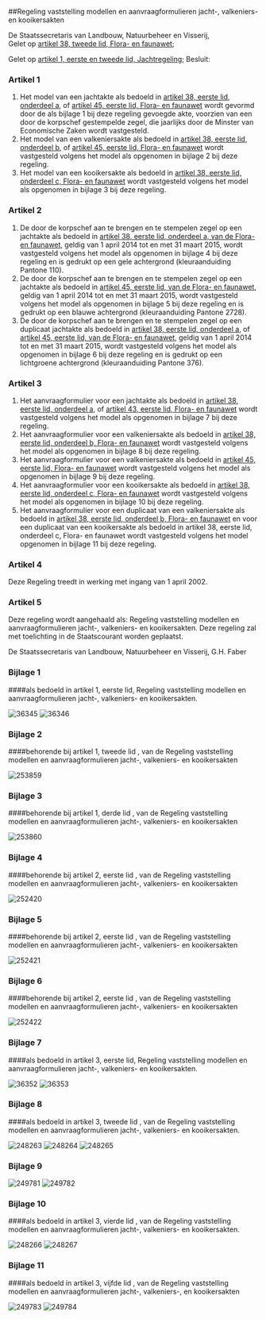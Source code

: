 <meta http-equiv='Content-Type' content='text/html; charset=utf-8' />

##Regeling vaststelling modellen en aanvraagformulieren jacht-, valkeniers- en kooikersakten

De Staatssecretaris van Landbouw, Natuurbeheer en Visserij,  
Gelet op [artikel 38, tweede lid, Flora- en faunawet](../../../../../../../../../../wet/flora-/en/faunawet/BWBR0009640/README.md);

Gelet op [artikel 1, eerste en tweede lid, Jachtregeling](../../../../../../../../../../ministeriele-regeling/jachtregeling/BWBR0013181/README.md);
Besluit:     

### Artikel  1  

1.  Het model van een jachtakte als bedoeld in [artikel 38, eerste lid, onderdeel a](../../../../../../../../../../wet/flora-/en/faunawet/BWBR0009640/README.md), of [artikel 45, eerste lid, Flora- en faunawet](../../../../../../../../../../wet/flora-/en/faunawet/BWBR0009640/README.md) wordt gevormd door de als bijlage 1 bij deze regeling gevoegde akte, voorzien van een door de korpschef gestempelde zegel, die jaarlijks door de Minster van Economische Zaken wordt vastgesteld.   
2.  Het model van een valkeniersakte als bedoeld in [artikel 38, eerste lid, onderdeel b](../../../../../../../../../../wet/flora-/en/faunawet/BWBR0009640/README.md), of [artikel 45, eerste lid, Flora- en faunawet](../../../../../../../../../../wet/flora-/en/faunawet/BWBR0009640/README.md) wordt vastgesteld volgens het model als opgenomen in bijlage 2 bij deze regeling.   
3.  Het model van een kooikersakte als bedoeld in [artikel 38, eerste lid, onderdeel c, Flora- en faunawet](../../../../../../../../../../wet/flora-/en/faunawet/BWBR0009640/README.md) wordt vastgesteld volgens het model als opgenomen in bijlage 3 bij deze regeling.   

### Artikel  2  

1.  De door de korpschef aan te brengen en te stempelen zegel op een jachtakte als bedoeld in [artikel 38, eerste lid, onderdeel a, van de Flora- en faunawet](../../../../../../../../../../wet/flora-/en/faunawet/BWBR0009640/README.md), geldig van 1 april 2014 tot en met 31 maart 2015, wordt vastgesteld volgens het model als opgenomen in bijlage 4 bij deze regeling en is gedrukt op een gele achtergrond (kleuraanduiding Pantone 110).   
2.  De door de korpschef aan te brengen en te stempelen zegel op een jachtakte als bedoeld in [artikel 45, eerste lid, van de Flora- en faunawet](../../../../../../../../../../wet/flora-/en/faunawet/BWBR0009640/README.md), geldig van 1 april 2014 tot en met 31 maart 2015, wordt vastgesteld volgens het model als opgenomen in bijlage 5 bij deze regeling en is gedrukt op een blauwe achtergrond (kleuraanduiding Pantone 2728).   
3.  De door de korpschef aan te brengen en te stempelen zegel op een duplicaat jachtakte als bedoeld in [artikel 38, eerste lid, onderdeel a](../../../../../../../../../../wet/flora-/en/faunawet/BWBR0009640/README.md), of [artikel 45, eerste lid, van de Flora- en faunawet](../../../../../../../../../../wet/flora-/en/faunawet/BWBR0009640/README.md), geldig van 1 april 2014 tot en met 31 maart 2015, wordt vastgesteld volgens het model als opgenomen in bijlage 6 bij deze regeling en is gedrukt op een lichtgroene achtergrond (kleuraanduiding Pantone 376).  

### Artikel  3  

1.  Het aanvraagformulier voor een jachtakte als bedoeld in [artikel 38, eerste lid, onderdeel a](../../../../../../../../../../wet/flora-/en/faunawet/BWBR0009640/README.md), of [artikel 43, eerste lid, Flora- en faunawet](../../../../../../../../../../wet/flora-/en/faunawet/BWBR0009640/README.md) wordt vastgesteld volgens het model als opgenomen in bijlage 7 bij deze regeling.   
2.  Het aanvraagformulier voor een valkeniersakte als bedoeld in [artikel 38, eerste lid, onderdeel b, Flora- en faunawet](../../../../../../../../../../wet/flora-/en/faunawet/BWBR0009640/README.md) wordt vastgesteld volgens het model als opgenomen in bijlage 8 bij deze regeling.   
3.  Het aanvraagformulier voor een valkeniersakte als bedoeld in [artikel 45, eerste lid, Flora- en faunawet](../../../../../../../../../../wet/flora-/en/faunawet/BWBR0009640/README.md) wordt vastgesteld volgens het model als opgenomen in bijlage 9 bij deze regeling.   
4.  Het aanvraagformulier voor een kooikersakte als bedoeld in [artikel 38, eerste lid, onderdeel c, Flora- en faunawet](../../../../../../../../../../wet/flora-/en/faunawet/BWBR0009640/README.md) wordt vastgesteld volgens het model als opgenomen in bijlage 10 bij deze regeling.    
5.   Het aanvraagformulier voor een duplicaat van een valkeniersakte als bedoeld in [artikel 38, eerste lid, onderdeel b, Flora- en faunawet](../../../../../../../../../../wet/flora-/en/faunawet/BWBR0009640/README.md) en voor een duplicaat van een kooikersakte als bedoeld in artikel 38, eerste lid, onderdeel c, Flora- en faunawet wordt vastgesteld volgens het model opgenomen in bijlage 11 bij deze regeling. 

### Artikel  4  

Deze Regeling treedt in werking met ingang van 1 april 2002.  

### Artikel  5  

Deze regeling wordt aangehaald als: Regeling vaststelling modellen en aanvraagformulieren jacht-, valkeniers- en kooikersakten. 
Deze regeling zal met toelichting in de Staatscourant worden geplaatst.   

De 
Staatssecretaris van Landbouw, Natuurbeheer en Visserij, 
G.H. Faber     

### Bijlage 1  

####als bedoeld in artikel 1, eerste lid, Regeling vaststelling modellen en aanvraagformulieren jacht-, valkeniers- en kooikersakten.

![36345](http://wetten.overheid.nl/Illustration/36345)
![36346](http://wetten.overheid.nl/Illustration/36346)

### Bijlage 2  

####behorende bij artikel 1, tweede lid , van de Regeling vaststelling modellen en aanvraagformulieren jacht-, valkeniers- en kooikersakten

![253859](http://wetten.overheid.nl/Illustration/253859)

### Bijlage 3  

####behorende bij artikel 1, derde lid , van de Regeling vaststelling modellen en aanvraagformulieren jacht-, valkeniers- en kooikersakten

![253860](http://wetten.overheid.nl/Illustration/253860)

### Bijlage 4  

####behorende bij artikel 2, eerste lid , van de Regeling vaststelling modellen en aanvraagformulieren jacht-, valkeniers- en kooikersakten

![252420](http://wetten.overheid.nl/Illustration/252420)

### Bijlage 5  

####behorende bij artikel 2, eerste lid , van de Regeling vaststelling modellen en aanvraagformulieren jacht-, valkeniers- en kooikersakten

![252421](http://wetten.overheid.nl/Illustration/252421)

### Bijlage 6  

####behorende bij artikel 2, eerste lid , van de Regeling vaststelling modellen en aanvraagformulieren jacht-, valkeniers- en kooikersakten

![252422](http://wetten.overheid.nl/Illustration/252422)

### Bijlage 7  

####als bedoeld in artikel 3, eerste lid, Regeling vaststelling modellen en aanvraagformulieren jacht-, valkeniers- en kooikersakten.

![36352](http://wetten.overheid.nl/Illustration/36352)
![36353](http://wetten.overheid.nl/Illustration/36353)

### Bijlage 8  

####als bedoeld in artikel 3, tweede lid , van de Regeling vaststelling modellen en aanvraagformulieren jacht-, valkeniers- en kooikersakten.

![248263](http://wetten.overheid.nl/Illustration/248263)
![248264](http://wetten.overheid.nl/Illustration/248264)
![248265](http://wetten.overheid.nl/Illustration/248265)

### Bijlage 9  

![249781](http://wetten.overheid.nl/Illustration/249781)
![249782](http://wetten.overheid.nl/Illustration/249782)

### Bijlage 10  

####als bedoeld in artikel 3, vierde lid , van de Regeling vaststelling modellen en aanvraagformulieren jacht-, valkeniers- en kooikersakten.

![248266](http://wetten.overheid.nl/Illustration/248266)
![248267](http://wetten.overheid.nl/Illustration/248267)

### Bijlage  11  

####als bedoeld in artikel 3, vijfde lid , van de Regeling vaststelling modellen en aanvraagformulieren jacht-, valkeniers-, en kooikersakten

![249783](http://wetten.overheid.nl/Illustration/249783)
![249784](http://wetten.overheid.nl/Illustration/249784)

